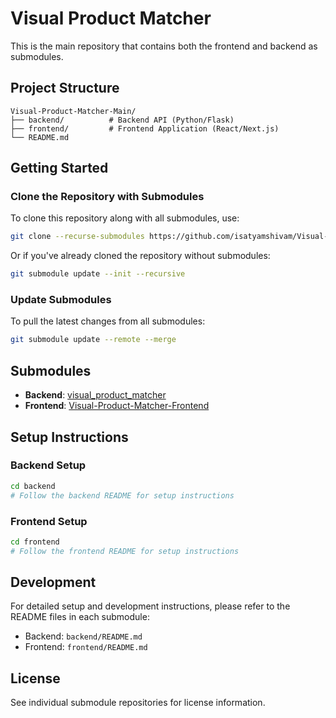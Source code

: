 # Visual Product Matcher

This is the main repository that contains both the frontend and backend as submodules.

## Project Structure

```
Visual-Product-Matcher-Main/
├── backend/          # Backend API (Python/Flask)
├── frontend/         # Frontend Application (React/Next.js)
└── README.md
```

## Getting Started

### Clone the Repository with Submodules

To clone this repository along with all submodules, use:

```bash
git clone --recurse-submodules https://github.com/isatyamshivam/Visual-Product-Matcher-Main.git
```

Or if you've already cloned the repository without submodules:

```bash
git submodule update --init --recursive
```

### Update Submodules

To pull the latest changes from all submodules:

```bash
git submodule update --remote --merge
```

## Submodules

- **Backend**: [visual_product_matcher](https://github.com/isatyamshivam/visual_product_matcher)
- **Frontend**: [Visual-Product-Matcher-Frontend](https://github.com/isatyamshivam/Visual-Product-Matcher-Frontend.git)

## Setup Instructions

### Backend Setup

```bash
cd backend
# Follow the backend README for setup instructions
```

### Frontend Setup

```bash
cd frontend
# Follow the frontend README for setup instructions
```

## Development

For detailed setup and development instructions, please refer to the README files in each submodule:
- Backend: `backend/README.md`
- Frontend: `frontend/README.md`

## License

See individual submodule repositories for license information.

